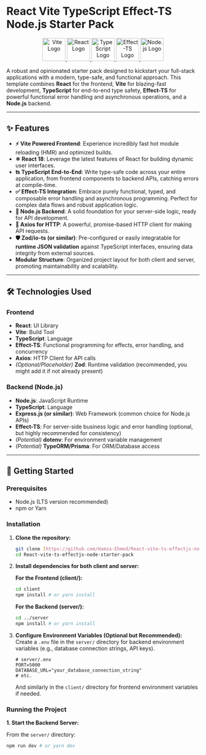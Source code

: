 # React Vite TypeScript Effect-TS Node.js Starter Pack

<p align="center">
  <a href="https://vitejs.dev/" target="_blank">
    <img src="https://vitejs.dev/logo.svg" alt="Vite Logo" width="60">
  </a>
  <a href="https://react.dev/" target="_blank">
    <img src="https://upload.wikimedia.org/wikipedia/commons/a/a7/React-icon.svg" alt="React Logo" width="60">
  </a>
  <a href="https://www.typescriptlang.org/" target="_blank">
    <img src="https://upload.wikimedia.org/wikipedia/commons/4/4c/Typescript_logo_2020.svg" alt="TypeScript Logo" width="60">
  </a>
  <a href="https://effect.website/" target="_blank">
    <img src="https://www.effect.website/img/logo.svg" alt="Effect-TS Logo" width="60">
  </a>
  <a href="https://nodejs.org/" target="_blank">
    <img src="https://nodejs.org/static/images/logo.svg" alt="Node.js Logo" width="60">
  </a>
</p>

A robust and opinionated starter pack designed to kickstart your full-stack applications with a modern, type-safe, and functional approach. This template combines **React** for the frontend, **Vite** for blazing-fast development, **TypeScript** for end-to-end type safety, **Effect-TS** for powerful functional error handling and asynchronous operations, and a **Node.js** backend.

---

## ✨ Features

- **⚡️ Vite Powered Frontend**: Experience incredibly fast hot module reloading (HMR) and optimized builds.
- **⚛️ React 18**: Leverage the latest features of React for building dynamic user interfaces.
- **ʦ TypeScript End-to-End**: Write type-safe code across your entire application, from frontend components to backend APIs, catching errors at compile-time.
- **✅ Effect-TS Integration**: Embrace purely functional, typed, and composable error handling and asynchronous programming. Perfect for complex data flows and robust application logic.
- **🚀 Node.js Backend**: A solid foundation for your server-side logic, ready for API development.
- **🔌 Axios for HTTP**: A powerful, promise-based HTTP client for making API requests.
- **🛡️ Zod/io-ts (or similar)**: Pre-configured or easily integratable for **runtime JSON validation** against TypeScript interfaces, ensuring data integrity from external sources.
- **Modular Structure**: Organized project layout for both client and server, promoting maintainability and scalability.

---

## 🛠️ Technologies Used

### Frontend

- **React**: UI Library
- **Vite**: Build Tool
- **TypeScript**: Language
- **Effect-TS**: Functional programming for effects, error handling, and concurrency
- **Axios**: HTTP Client for API calls
- _(Optional/Placeholder)_ **Zod**: Runtime validation (recommended, you might add it if not already present)

### Backend (Node.js)

- **Node.js**: JavaScript Runtime
- **TypeScript**: Language
- **Express.js (or similar)**: Web Framework (common choice for Node.js APIs)
- **Effect-TS**: For server-side business logic and error handling (optional, but highly recommended for consistency)
- _(Potential)_ **dotenv**: For environment variable management
- _(Potential)_ **TypeORM/Prisma**: For ORM/Database access

---

## 🚀 Getting Started

### Prerequisites

- Node.js (LTS version recommended)
- npm or Yarn

### Installation

1. **Clone the repository:**

    ```bash
    git clone [https://github.com/Hamza-Ehmed/React-vite-ts-effectjs-node-starter-pack.git](https://github.com/Hamza-Ehmed/React-vite-ts-effectjs-node-starter-pack.git)
    cd React-vite-ts-effectjs-node-starter-pack
    ```

2. **Install dependencies for both client and server:**

    **For the Frontend (client/):**

    ```bash
    cd client
    npm install # or yarn install
    ```

    **For the Backend (server/):**

    ```bash
    cd ../server
    npm install # or yarn install
    ```

3. **Configure Environment Variables (Optional but Recommended):**
    Create a `.env` file in the `server/` directory for backend environment variables (e.g., database connection strings, API keys).

    ```
    # server/.env
    PORT=5000
    DATABASE_URL="your_database_connection_string"
    # etc.
    ```

    And similarly in the `client/` directory for frontend environment variables if needed.

### Running the Project

**1. Start the Backend Server:**

From the `server/` directory:

```bash
npm run dev # or yarn dev
```
